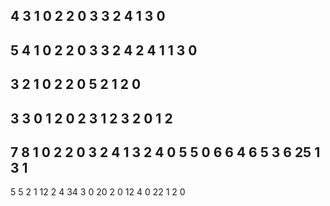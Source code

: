 4 3
1 0 2
2 0 3
3 2 4
1
3 0
----
5 4
1 0 2
2 0 3
3 2 4
2 4 1
1
3 0
----
3 2
1 0 2
2 0 5
2
1 2 0
----
3 3
0 1 2
0 2 3
1 2 3
2
0 1 2
----
7 8
1 0 2
2 0 3
2 4 1
3 2 4
0 5 5
0 6 6
4 6 5
3 6 25
1 3 1
----
5
5
2 1 12
2 4 34
3 0 20
2 0 12
4 0 22
1
2
0
